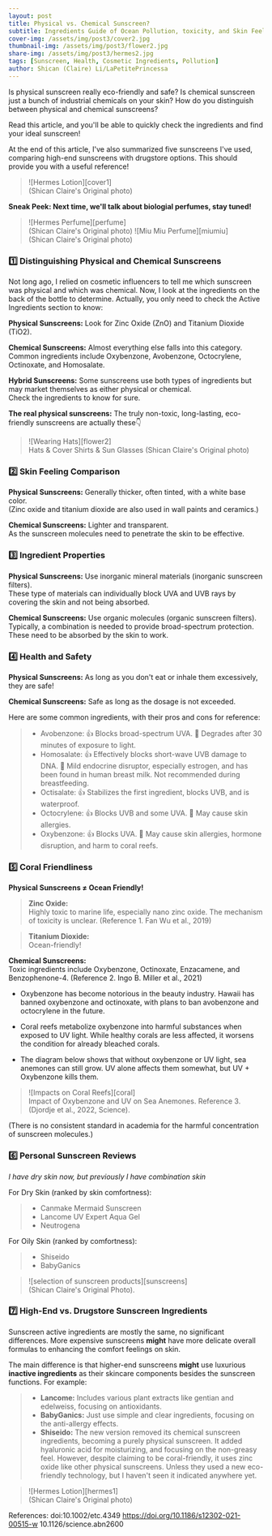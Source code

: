 ```yaml
---
layout: post
title: Physical vs. Chemical Sunscreen?
subtitle: Ingredients Guide of Ocean Pollution, toxicity, and Skin Feeling
cover-img: /assets/img/post3/cover2.jpg
thumbnail-img: /assets/img/post3/flower2.jpg
share-img: /assets/img/post3/hermes2.jpg
tags: [Sunscreen, Health, Cosmetic Ingredients, Pollution]
author: Shican (Claire) Li/LaPetitePrincessa
---
```

               
Is physical sunscreen really eco-friendly and safe? Is chemical sunscreen just a bunch of industrial chemicals on your skin? How do you distinguish between physical and chemical sunscreens?

Read this article, and you'll be able to quickly check the ingredients and find your ideal sunscreen!

At the end of this article, I've also summarized five sunscreens I've used, comparing high-end sunscreens with drugstore options. This should provide you with a useful reference!

>![Hermes Lotion][cover1]   
>(Shican Claire's Original photo)

**Sneak Peek: Next time, we'll talk about biologial perfumes, stay tuned!**

>![Hermes Perfume][perfume]   
>(Shican Claire's Original photo)
>![Miu Miu Perfume][miumiu]   
>(Shican Claire's Original photo)


### 1️⃣ Distinguishing Physical and Chemical Sunscreens
Not long ago, I relied on cosmetic influencers to tell me which sunscreen was physical and which was chemical. Now, I look at the ingredients on the back of the bottle to determine. Actually, you only need to check the Active Ingredients section to know:

**Physical Sunscreens:** Look for Zinc Oxide (ZnO) and Titanium Dioxide (TiO2).

**Chemical Sunscreens:** Almost everything else falls into this category.   
Common ingredients include Oxybenzone, Avobenzone, Octocrylene, Octinoxate, and Homosalate.

**Hybrid Sunscreens:** Some sunscreens use both types of ingredients but may market themselves as either physical or chemical.   
Check the ingredients to know for sure.

**The real physical sunscreens:** The truly non-toxic, long-lasting, eco-friendly sunscreens are actually these👇

>![Wearing Hats][flower2]   
>Hats & Cover Shirts & Sun Glasses (Shican Claire's Original photo)


### 2️⃣ Skin Feeling Comparison

**Physical Sunscreens:** Generally thicker, often tinted, with a white base color.  
(Zinc oxide and titanium dioxide are also used in wall paints and ceramics.)

**Chemical Sunscreens:** Lighter and transparent.   
As the sunscreen molecules need to penetrate the skin to be effective.


### 3️⃣ Ingredient Properties

**Physical Sunscreens:** Use inorganic mineral materials (inorganic sunscreen filters).   
These type of materials can individually block UVA and UVB rays by covering the skin and not being absorbed.

**Chemical Sunscreens:** Use organic molecules (organic sunscreen filters).   
Typically, a combination is needed to provide broad-spectrum protection. These need to be absorbed by the skin to work.


### 4️⃣ Health and Safety

**Physical Sunscreens:** As long as you don't eat or inhale them excessively, they are safe!

**Chemical Sunscreens:** Safe as long as the dosage is not exceeded.  

Here are some common ingredients, with their pros and cons for reference:

>* Avobenzone: 👍 Blocks broad-spectrum UVA. 🙅 Degrades after 30 minutes of exposure to light.  
>* Homosalate: 👍 Effectively blocks short-wave UVB damage to DNA. 🙅 Mild endocrine disruptor, especially estrogen, and has been found in human breast milk. Not recommended during breastfeeding.
>* Octisalate: 👍 Stabilizes the first ingredient, blocks UVB, and is waterproof.  
>* Octocrylene: 👍 Blocks UVB and some UVA. 🙅 May cause skin allergies.    
>* Oxybenzone: 👍 Blocks UVA. 🙅 May cause skin allergies, hormone disruption, and harm to coral reefs.


### 5️⃣ Coral Friendliness

**Physical Sunscreens ≠ Ocean Friendly!**

>**Zinc Oxide:**  
>Highly toxic to marine life, especially nano zinc oxide. The mechanism of toxicity is unclear. (Reference 1. Fan Wu et al., 2019)   

>**Titanium Dioxide:**    
>Ocean-friendly!

**Chemical Sunscreens:**   
Toxic ingredients include Oxybenzone, Octinoxate, Enzacamene, and Benzophenone-4. (Reference 2. Ingo B. Miller et al., 2021)
* Oxybenzone has become notorious in the beauty industry. Hawaii has banned oxybenzone and octinoxate, with plans to ban avobenzone and octocrylene in the future.

* Coral reefs metabolize oxybenzone into harmful substances when exposed to UV light. While healthy corals are less affected, it worsens the condition for already bleached corals.

* The diagram below shows that without oxybenzone or UV light, sea anemones can still grow. UV alone affects them somewhat, but UV + Oxybenzone kills them.

>![Impacts on Coral Reefs][coral]   
>Impact of Oxybenzone and UV on Sea Anemones. Reference 3. (Djordje et al., 2022, Science).

(There is no consistent standard in academia for the harmful concentration of sunscreen molecules.)


### 6️⃣ Personal Sunscreen Reviews
_I have dry skin now, but previously I have combination skin_

For Dry Skin (ranked by skin comfortness):

>* Canmake Mermaid Sunscreen    
>* Lancome UV Expert Aqua Gel    
>* Neutrogena    

For Oily Skin (ranked by comfortness):    

>* Shiseido   
>* BabyGanics

>![selection of sunscreen products][sunscreens]     
>(Shican Claire's Original Photo).


### 7️⃣ High-End vs. Drugstore Sunscreen Ingredients

Sunscreen active ingredients are mostly the same, no significant differences. More expensive sunscreens **might** have more delicate overall formulas to enhancing the comfort feelings on skin.   

The main difference is that higher-end sunscreens **might** use luxurious **inactive ingredients** as their skincare components besides the sunscreen functions. For example:
>* **Lancome:** Includes various plant extracts like gentian and edelweiss, focusing on antioxidants.    
>* **BabyGanics:** Just use simple and clear ingredients, focusing on the anti-allergy effects.   
>* **Shiseido:** The new version removed its chemical sunscreen ingredients, becoming a purely physical sunscreen. It  added hyaluronic acid for moisturizing, and focusing on the non-greasy feel. However, despite claiming to be coral-friendly, it uses zinc oxide like other physical sunscreens. Unless they used a new eco-friendly technology, but I haven't seen it indicated anywhere yet.

>![Hermes Lotion][hermes1]   
>(Shican Claire's Original photo)

References:
doi:10.1002/etc.4349
https://doi.org/10.1186/s12302-021-00515-w
10.1126/science.abn2600
